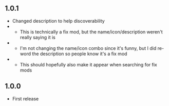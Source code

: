 ## 1.0.1
- Changed description to help discoverability
- - This is technically a fix mod, but the name/icon/description weren't really saying it is
- - I'm not changing the name/icon combo since it's funny, but I did re-word the description so people know it's a fix mod
- - This should hopefully also make it appear when searching for fix mods

## 1.0.0

- First release